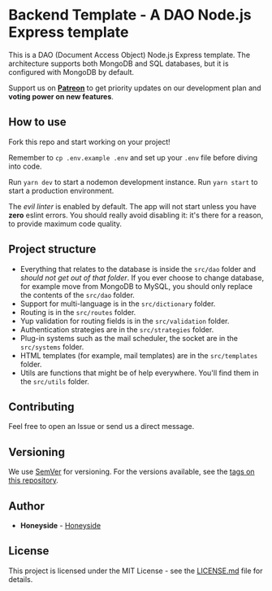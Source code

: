 # Backend Template - A DAO Node.js Express template

This is a DAO (Document Access Object) Node.js Express template. The architecture supports both MongoDB and SQL databases, but it is configured with MongoDB by default.

Support us on <a href="https://www.patreon.com/honeyside"><strong>Patreon</strong></a> to get priority updates on our development plan and <strong>voting power on new features</strong>.

## How to use

Fork this repo and start working on your project!

Remember to `cp .env.example .env` and set up your `.env` file before diving into code.

Run `yarn dev` to start a nodemon development instance.
Run `yarn start` to start a production environment.

The *evil linter* is enabled by default. The app will not start unless you have **zero** eslint errors. You should really avoid disabling it: it's there for a reason, to provide maximum code quality.

## Project structure

* Everything that relates to the database is inside the `src/dao` folder and *should not get out of that folder*. If you ever choose to change database, for example move from MongoDB to MySQL, you should only replace the contents of the `src/dao` folder.
* Support for multi-language is in the `src/dictionary` folder.
* Routing is in the `src/routes` folder.
* Yup validation for routing fields is in the `src/validation` folder.
* Authentication strategies are in the `src/strategies` folder.
* Plug-in systems such as the mail scheduler, the socket are in the `src/systems` folder.
* HTML templates (for example, mail templates) are in the `src/templates` folder.
* Utils are functions that might be of help everywhere. You'll find them in the `src/utils` folder.

## Contributing

Feel free to open an Issue or send us a direct message.

## Versioning

We use [SemVer](http://semver.org/) for versioning. For the versions available, see the [tags on this repository](https://github.com/Honeyside/CovetFS/tags). 

## Author

* **Honeyside** - [Honeyside](https://github.com/Honeyside)

## License

This project is licensed under the MIT License - see the [LICENSE.md](LICENSE.md) file for details.
